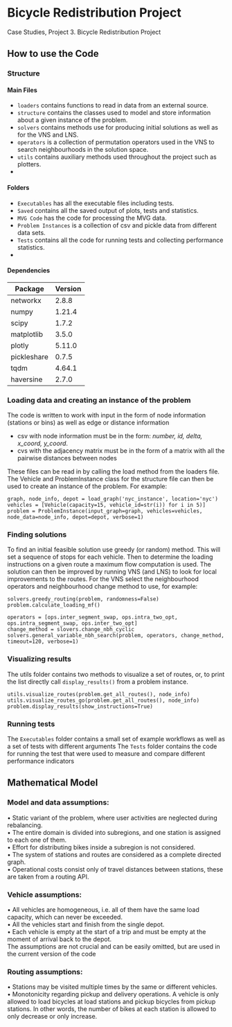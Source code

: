 # Bicycle Redistribution Project
Case Studies, Project 3. Bicycle Redistribution Project

## How to use the Code
### Structure

#### Main Files
- `loaders` contains functions to read in data from an external source.
- `structure` contains the classes used to model and store information about a given instance of the problem.
- `solvers` contains methods use for producing initial solutions as well as for the VNS and LNS.
- `operators` is a collection of permutation operators used in the VNS to search neighbourhoods in the solution space.
- `utils` contains auxiliary methods used throughout the project such as plotters.
- 
#### Folders
- `Executables` has all the executable files including tests.
- `Saved` contains all the saved output of plots, tests and statistics.
- `MVG Code` has the code for processing the MVG data.
- `Problem Instances` is a collection of csv and pickle data from different data sets.
- `Tests` contains all the code for running tests and collecting performance statistics.
- 
#### Dependencies
| Package      | Version   |
|--------------|-----------|
| networkx     | 2.8.8     |
| numpy        | 1.21.4    |
| scipy        | 1.7.2     |
| matplotlib   | 3.5.0     |
| plotly       | 5.11.0    |
| pickleshare  | 0.7.5     |
| tqdm         | 4.64.1    |
| haversine    | 2.7.0     |


### Loading data and creating an instance of the problem
The code is written to work with input in the form of node information (stations or bins) as well as edge or distance information
- csv with node information must be in the form:  _number, id, delta, x_coord, y_coord_.
- cvs with the adjacency matrix must be in the form of a matrix with all the pairwise distances between nodes

These files can be read in by calling the load method from the loaders file. 
The Vehicle and ProblemInstance class for the structure file can then be used to create an instance of the problem. For example:
```
graph, node_info, depot = load_graph('nyc_instance', location='nyc')
vehicles = [Vehicle(capacity=15, vehicle_id=str(i)) for i in 5)]
problem = ProblemInstance(input_graph=graph, vehicles=vehicles, node_data=node_info, depot=depot, verbose=1)
```

### Finding solutions
To find an initial feasible solution use greedy (or random) method. This will set a sequence of stops for each vehicle. 
Then to determine the loading instructions on a given route a maximum flow computation is used.
The solution can then be improved by running VNS (and LNS) to look for local improvements to the routes. 
For the VNS select the neighbourhood operators and neighbourhood change method to use, for example:
```
solvers.greedy_routing(problem, randomness=False)
problem.calculate_loading_mf()

operators = [ops.inter_segment_swap, ops.intra_two_opt, ops.intra_segment_swap, ops.inter_two_opt]
change_method = slovers.change_nbh_cyclic
solvers.general_variable_nbh_search(problem, operators, change_method, timeout=120, verbose=1)
```
### Visualizing results
The utils folder contains two methods to visualize a set of routes, or, to print the list directly call `display_results()` from a problem instance.
```
utils.visualize_routes(problem.get_all_routes(), node_info)
utils.visualize_routes_go(problem.get_all_routes(), node_info)
problem.display_results(show_instructions=True)
```

### Running tests
The `Executables` folder contains a small set of example workflows as well as a set of tests with different arguments
The `Tests` folder contains the code for running the test that were used to measure and compare different performance indicators


## Mathematical Model
### Model and data assumptions:  
•	Static variant of the problem, where user activities are neglected during rebalancing.  
•	The entire domain is divided into subregions, and one station is assigned to each one of them.  
•	Effort for distributing bikes inside a subregion is not considered.  
•	The system of stations and routes are considered as a complete directed graph.  
•	Operational costs consist only of travel distances between stations, these are taken from a routing API.   

### Vehicle assumptions:  
•	All vehicles are homogeneous, i.e. all of them have the same load capacity, which can never be exceeded.  
•	All the vehicles start and finish from the single depot.  
•	Each vehicle is empty at the start of a trip and must be empty at the moment of arrival back to the depot.  
The assumptions are not crucial and can be easily omitted, but are used in the current version of the code

### Routing assumptions:  
•	Stations may be visited multiple times by the same or different vehicles.  
•	Monotonicity regarding pickup and delivery operations. A vehicle is only allowed to load bicycles at load stations and pickup bicycles from pickup stations. In other words, the number of bikes at each station is allowed to only decrease or only increase.  
